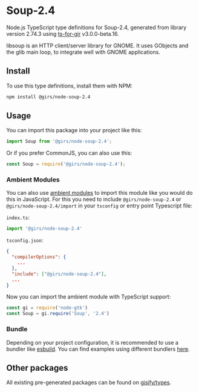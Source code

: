 
# Soup-2.4

Node.js TypeScript type definitions for Soup-2.4, generated from library version 2.74.3 using [ts-for-gir](https://github.com/gjsify/ts-for-gir) v3.0.0-beta.16.

libsoup is an HTTP client/server library for GNOME. It uses GObjects and the glib main loop, to integrate well with GNOME applications.

## Install

To use this type definitions, install them with NPM:
```bash
npm install @girs/node-soup-2.4
```

## Usage

You can import this package into your project like this:
```ts
import Soup from '@girs/node-soup-2.4';
```

Or if you prefer CommonJS, you can also use this:
```ts
const Soup = require('@girs/node-soup-2.4');
```

### Ambient Modules

You can also use [ambient modules](https://github.com/gjsify/ts-for-gir/tree/main/packages/cli#ambient-modules) to import this module like you would do this in JavaScript.
For this you need to include `@girs/node-soup-2.4` or `@girs/node-soup-2.4/import` in your `tsconfig` or entry point Typescript file:

`index.ts`:
```ts
import '@girs/node-soup-2.4'
```

`tsconfig.json`:
```json
{
  "compilerOptions": {
    ...
  },
  "include": ["@girs/node-soup-2.4"],
  ...
}
```

Now you can import the ambient module with TypeScript support: 

```ts
const gi = require('node-gtk')
const Soup = gi.require('Soup', '2.4')
```



### Bundle

Depending on your project configuration, it is recommended to use a bundler like [esbuild](https://esbuild.github.io/). You can find examples using different bundlers [here](https://github.com/gjsify/ts-for-gir/tree/main/examples).

## Other packages

All existing pre-generated packages can be found on [gjsify/types](https://github.com/gjsify/types).

